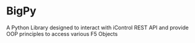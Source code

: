 # BigPy

A Python Library designed to interact with iControl REST API and provide OOP principles to access various F5 Objects 
